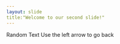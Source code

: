 ```yaml
---
layout: slide
title:"Welcome to our second slide!"
---
```

Random Text
Use the left arrow to go back
